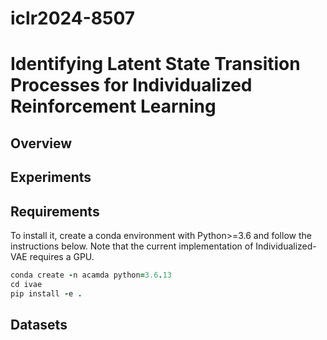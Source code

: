 # iclr2024-8507

# Identifying Latent State Transition Processes for Individualized Reinforcement Learning
## Overview
## Experiments
## Requirements
To install it, create a conda environment with Python>=3.6 and follow the instructions below. Note that the current implementation of Individualized-VAE requires a GPU.
```ruby
conda create -n acamda python=3.6.13
cd ivae
pip install -e .
```
## Datasets
